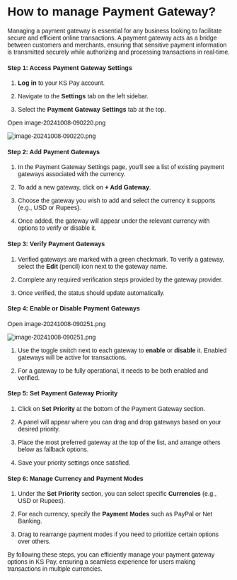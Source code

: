<style>  body { font-family: "Source Sans 3", sans-serif!important; }</style>
<link href="https://fonts.googleapis.com/css2?family=Source+Sans+3:ital,wght@0,200..900;1,200..900&display=swap" rel="stylesheet">    
<link rel="stylesheet" href="https://fonts.googleapis.com/icon?family=Material+Icons">

# How to manage Payment Gateway?

Managing a payment gateway is essential for any business looking to facilitate secure and efficient online transactions. A payment gateway acts as a bridge between customers and merchants, ensuring that sensitive payment information is transmitted securely while authorizing and processing transactions in real-time.

#### Step 1: Access Payment Gateway Settings

1.  **Log in** to your KS Pay account.
    
2.  Navigate to the **Settings** tab on the left sidebar.
    
3.  Select the **Payment Gateway Settings** tab at the top.
    

Open image-20241008-090220.png

![image-20241008-090220.png](blob:https://p2eprojects.atlassian.net/3335875b-0b40-4490-9446-1da4df46f3bd#media-blob-url=true&id=0f70a458-7cfc-4d85-84cb-17f84fc4020a&collection=contentId-407175270&contextId=407175270&width=1912&height=497&alt=image-20241008-090220.png)

#### Step 2: Add Payment Gateways

1.  In the Payment Gateway Settings page, you’ll see a list of existing payment gateways associated with the currency.
    
2.  To add a new gateway, click on **+ Add Gateway**.
    
3.  Choose the gateway you wish to add and select the currency it supports (e.g., USD or Rupees).
    
4.  Once added, the gateway will appear under the relevant currency with options to verify or disable it.
    

#### Step 3: Verify Payment Gateways

1.  Verified gateways are marked with a green checkmark. To verify a gateway, select the **Edit** (pencil) icon next to the gateway name.
    
2.  Complete any required verification steps provided by the gateway provider.
    
3.  Once verified, the status should update automatically.
    

#### Step 4: Enable or Disable Payment Gateways

Open image-20241008-090251.png

![image-20241008-090251.png](blob:https://p2eprojects.atlassian.net/8fdc927e-5f6c-4267-8156-a095cb11b69b#media-blob-url=true&id=43942837-a129-479a-84a2-467b226b544d&collection=contentId-407175270&contextId=407175270&width=1914&height=650&alt=image-20241008-090251.png)

1.  Use the toggle switch next to each gateway to **enable** or **disable** it. Enabled gateways will be active for transactions.
    
2.  For a gateway to be fully operational, it needs to be both enabled and verified.
    

#### Step 5: Set Payment Gateway Priority

1.  Click on **Set Priority** at the bottom of the Payment Gateway section.
    
2.  A panel will appear where you can drag and drop gateways based on your desired priority.
    
3.  Place the most preferred gateway at the top of the list, and arrange others below as fallback options.
    
4.  Save your priority settings once satisfied.
    

#### Step 6: Manage Currency and Payment Modes

1.  Under the **Set Priority** section, you can select specific **Currencies** (e.g., USD or Rupees).
    
2.  For each currency, specify the **Payment Modes** such as PayPal or Net Banking.
    
3.  Drag to rearrange payment modes if you need to prioritize certain options over others.
    

By following these steps, you can efficiently manage your payment gateway options in KS Pay, ensuring a seamless experience for users making transactions in multiple currencies.
